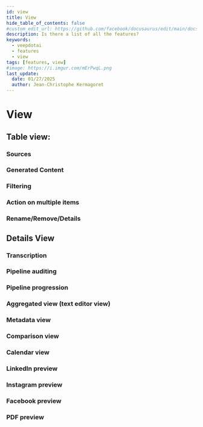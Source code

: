 ```yaml
---
id: view
title: View
hide_table_of_contents: false
#custom_edit_url: https://github.com/facebook/docusaurus/edit/main/docs/api-doc-markdown.md
description: Is there a list of all the features?
keywords:
  - veepdotai
  - features
  - view
tags: [features, view]
#image: https://i.imgur.com/mErPwqL.png
last_update:
  date: 01/27/2025
  author: Jean-Christophe Kermagoret
---
```


# View

## Table view:

### Sources

### Generated Content

### Filtering

### Action on multiple items

### Rename/Remove/Details


## Details View

### Transcription

### Pipeline auditing

### Pipeline progression

### Aggregated view (text editor view)

### Metadata view

### Comparison view

### Calendar view

### LinkedIn preview

### Instagram preview

### Facebook preview

### PDF preview


